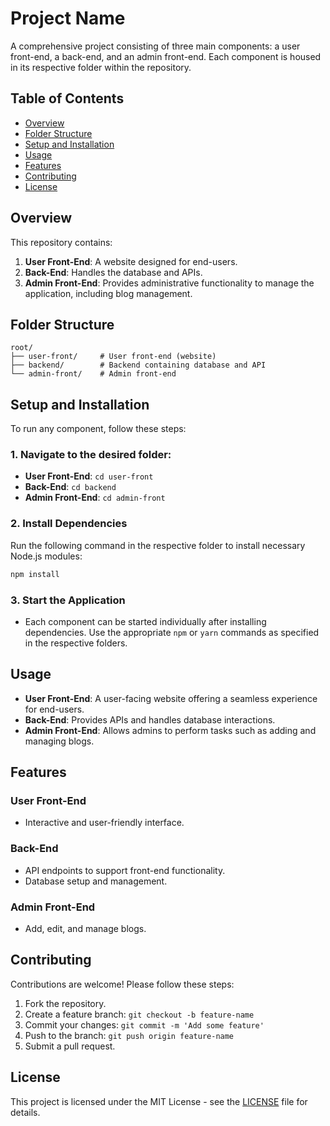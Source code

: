 # Project Name

A comprehensive project consisting of three main components: a user front-end, a back-end, and an admin front-end. Each component is housed in its respective folder within the repository.

## Table of Contents
- [Overview](#overview)
- [Folder Structure](#folder-structure)
- [Setup and Installation](#setup-and-installation)
- [Usage](#usage)
- [Features](#features)
- [Contributing](#contributing)
- [License](#license)

## Overview
This repository contains:
1. **User Front-End**: A website designed for end-users.
2. **Back-End**: Handles the database and APIs.
3. **Admin Front-End**: Provides administrative functionality to manage the application, including blog management.

## Folder Structure
```
root/
├── user-front/     # User front-end (website)
├── backend/        # Backend containing database and API
└── admin-front/    # Admin front-end
```

## Setup and Installation
To run any component, follow these steps:

### 1. Navigate to the desired folder:
- **User Front-End**: `cd user-front`
- **Back-End**: `cd backend`
- **Admin Front-End**: `cd admin-front`

### 2. Install Dependencies
Run the following command in the respective folder to install necessary Node.js modules:
```bash
npm install
```

### 3. Start the Application
- Each component can be started individually after installing dependencies. Use the appropriate `npm` or `yarn` commands as specified in the respective folders.

## Usage
- **User Front-End**: A user-facing website offering a seamless experience for end-users.
- **Back-End**: Provides APIs and handles database interactions.
- **Admin Front-End**: Allows admins to perform tasks such as adding and managing blogs.

## Features
### User Front-End
- Interactive and user-friendly interface.

### Back-End
- API endpoints to support front-end functionality.
- Database setup and management.

### Admin Front-End
- Add, edit, and manage blogs.

## Contributing
Contributions are welcome! Please follow these steps:
1. Fork the repository.
2. Create a feature branch: `git checkout -b feature-name`
3. Commit your changes: `git commit -m 'Add some feature'`
4. Push to the branch: `git push origin feature-name`
5. Submit a pull request.

## License
This project is licensed under the MIT License - see the [LICENSE](LICENSE) file for details.

